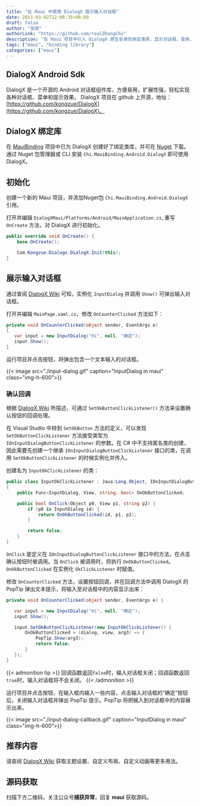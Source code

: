 ```yaml
---
title: "在 Maui 中使用 DialogX 展示输入对话框"
date: 2023-03-02T22:08:35+08:00
draft: false
author: "张驰"
authorLink: "https://github.com/realZhangChi"
description: "在 Maui 项目中引入 DialogX 原生安卓的绑定类库，显示对话框、菜单、提示效果、输入框"
tags: ["maui", "binding library"]
categories: ["maui"]
---
```


## DialogX Android Sdk

DialogX 是一个开源的 Android 对话框组件库，方便易用，扩展性强，轻松实现各种对话框、菜单和提示效果。
DialogX 项目在 github 上开源，地址：[https://github.com/kongzue/DialogX](https://github.com/kongzue/DialogX)。

## DialogX 绑定库

在 [MauiBinding](https://github.com/realZhangChi/MauiBinding) 项目中已为 DialogX 创建好了绑定类库，并可在 [Nuget](https://www.nuget.org/packages/Chi.MauiBinding.Android.DialogX) 下载。通过 Nuget 包管理器或 CLI 安装 `Chi.MauiBinding.Android.DialogX` 即可使用 DialogX。

## 初始化

创建一个新的 Maui 项目，并添加Nuget包 `Chi.MauiBinding.Android.DialogX` 引用。

打开并编辑 `DialogXMaui/Platforms/Android/MainApplication.cs`, 重写 `OnCreate` 方法，对 DialogX 进行初始化。

``` csharp
public override void OnCreate() {
    base.OnCreate();

    Com.Kongzue.Dialogx.DialogX.Init(this);
}
```

## 展示输入对话框

通过查阅 [DialogX Wiki](https://github.com/kongzue/DialogX/wiki/%E5%9F%BA%E7%A1%80%E5%AF%B9%E8%AF%9D%E6%A1%86-MessageDialog-%E5%92%8C-%E8%BE%93%E5%85%A5%E5%AF%B9%E8%AF%9D%E6%A1%86-InputDialog) 可知，实例化 `InputDialog` 并调用 `Show()` 可弹出输入对话框。

打开并编辑 `MainPage.xaml.cs`，修改 `OnCounterClicked` 方法如下：

``` csharp
private void OnCounterClicked(object sender, EventArgs e)
{
   var input = new InputDialog("Hi", null, "确定");
   input.Show();
}
```

运行项目并点击按钮，将弹出包含一个文本输入的对话框。

{{< image src="./input-dialog.gif" caption="InputDialog in maui" class="img-h-600">}}

### 确认回调

根据 [DialogX Wiki](https://github.com/kongzue/DialogX/wiki/%E5%9F%BA%E7%A1%80%E5%AF%B9%E8%AF%9D%E6%A1%86-MessageDialog-%E5%92%8C-%E8%BE%93%E5%85%A5%E5%AF%B9%E8%AF%9D%E6%A1%86-InputDialog#%E6%8C%89%E9%92%AE%E7%82%B9%E5%87%BB%E5%9B%9E%E8%B0%83) 所描述，可通过 `SetOkButtonClickListener()` 方法来设置确认按钮的回调处理。

在 Visual Studio 中转到 `SetOkButton` 方法的定义，可以发现 `SetOkButtonClickListener` 方法接受类型为 `IOnInputDialogButtonClickListener` 的参数。在 C# 中不支持匿名类的创建，因此需要先创建一个继承 `IOnInputDialogButtonClickListener` 接口的类，在调用 `SetOkButtonClickListener` 的时候实例化并传入。

创建名为 `InputOkClickListener` 的类：

``` csharp
public class InputOkClickListener : Java.Lang.Object, IOnInputDialogButtonClickListener
{
    public Func<InputDialog, View, string, bool> OnOkButtonClicked;

    public bool OnClick(Object p0, View p1, string p2) {
        if (p0 is InputDialog id) {
            return OnOkButtonClicked(id, p1, p2);
        }

        return false;
    }
}
```

`OnClick` 是定义在 `IOnInputDialogButtonClickListener` 接口中的方法，在点击确认按钮时被调用。当 `OnClick` 被调用时，将执行 `OnOkButtonClicked`。`OnOkButtonClicked` 在实例化 `OkClickListener` 时赋值。

修改 `OnCounterClicked` 方法，设置按钮回调，并在回调方法中调用 DialogX 的 PopTip 弹出文本提示，将输入至对话框中的内容显示出来：

``` csharp
private void OnCounterClicked(object sender, EventArgs e) {

   var input = new InputDialog("Hi", null, "确定");
   input.Show();

   input.SetOkButtonClickListener(new InputOkClickListener() {
       OnOkButtonClicked = (dialog, view, arg3) => {
           PopTip.Show(arg3);
           return false;
       }
   });
}
```

{{< admonition tip >}}
回调函数返回`false`时，输入对话框关闭；回调函数返回`true`时，输入对话框将不会关闭。
{{< /admonition >}}

运行项目并点击按钮，在输入框内输入一些内容，点击输入对话框的“确定”按钮后，关闭输入对话框并弹出 PopTip 提示。PopTip 将把输入到对话框中的内容展示出来。

{{< image src="./input-dialog-callback.gif" caption="InputDialog in maui" class="img-h-600">}}

## 推荐内容

请查阅 [DialogX Wiki](https://github.com/kongzue/DialogX/wiki/%E5%9F%BA%E7%A1%80%E5%AF%B9%E8%AF%9D%E6%A1%86-MessageDialog-%E5%92%8C-%E8%BE%93%E5%85%A5%E5%AF%B9%E8%AF%9D%E6%A1%86-InputDialog) 获取主题设置、自定义布局、自定义动画等更多用法。

## 源码获取

扫描下方二维码，关注公众号**捕获异常**，回复 **maui** 获取源码。
